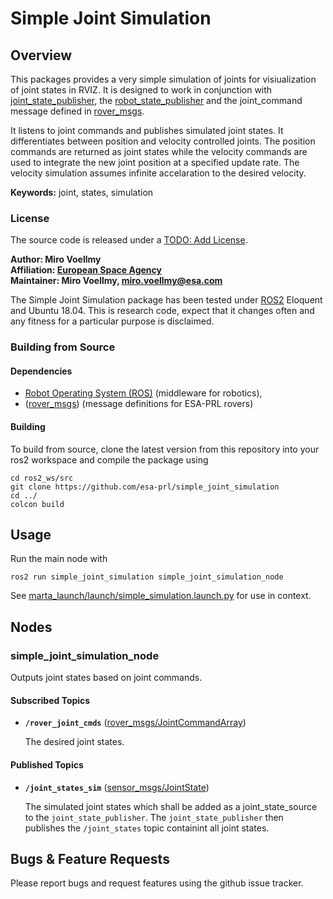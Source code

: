 # Simple Joint Simulation

## Overview

This packages provides a very simple simulation of joints for visiualization of joint states in RVIZ. It is designed to work in conjunction with [joint_state_publisher](http://wiki.ros.org/joint_state_publisher), the [robot_state_publisher](http://wiki.ros.org/robot_state_publisher) and the joint_command message defined in [rover_msgs].

It listens to joint commands and publishes simulated joint states. It differentiates between position and velocity controlled joints. The position commands are returned as joint states while the velocity commands are used to integrate the new joint position at a specified update rate. The velocity simulation assumes infinite accelaration to the desired velocity.

**Keywords:** joint, states, simulation

### License

The source code is released under a [TODO: Add License]().

**Author: Miro Voellmy<br />
Affiliation: [European Space Agency](https://www.esa.int/)<br />
Maintainer: Miro Voellmy, miro.voellmy@esa.com**

The Simple Joint Simulation package has been tested under [ROS2] Eloquent and Ubuntu 18.04. This is research code, expect that it changes often and any fitness for a particular purpose is disclaimed.

### Building from Source

#### Dependencies

- [Robot Operating System (ROS)](http://wiki.ros.org) (middleware for robotics),
- ([rover_msgs]) (message definitions for ESA-PRL rovers)

#### Building

To build from source, clone the latest version from this repository into your ros2 workspace and compile the package using

	cd ros2_ws/src
	git clone https://github.com/esa-prl/simple_joint_simulation
	cd ../
	colcon build

## Usage

Run the main node with

	ros2 run simple_joint_simulation simple_joint_simulation_node

See [marta_launch/launch/simple_simulation.launch.py](https://github.com/esa-prl/marta_launch/blob/master/launch/simple_simulation.launch.py) for use in context.

## Nodes

### simple_joint_simulation_node

Outputs joint states based on joint commands.

#### Subscribed Topics

* **`/rover_joint_cmds`** ([rover_msgs/JointCommandArray])

	The desired joint states.


#### Published Topics

* **`/joint_states_sim`** ([sensor_msgs/JointState])

	The simulated joint states which shall be added as a joint_state_source to the `joint_state_publisher`. The `joint_state_publisher` then publishes the `/joint_states` topic containint all joint states.

## Bugs & Feature Requests

Please report bugs and request features using the github issue tracker.

[ROS2]: http://www.ros.org
[rover_msgs]: https://github.com/esa-prl/rover_msgs
[rover_msgs/JointCommandArray]: https://github.com/esa-prl/rover_msgs/blob/master/msg/JointCommandArray.msg
[rviz]: http://wiki.ros.org/rviz
[sensor_msgs/JointState]: http://docs.ros.org/api/sensor_msgs/html/msg/JointState.html
